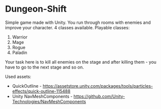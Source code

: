 # Dungeon-Shift
 Simple game made with Unity. You run through rooms with enemies and improve your character. 4 classes available.
 Playable classes:
 1) Warrior
 2) Mage
 3) Rogue
 4) Paladin

Your task here is to kill all enemies on the stage and after killing them - you have to go to the next stage and so on. 
 
Used assets:
* QuickOutline - https://assetstore.unity.com/packages/tools/particles-effects/quick-outline-115488
* Unity NavMeshComponents - https://github.com/Unity-Technologies/NavMeshComponents

